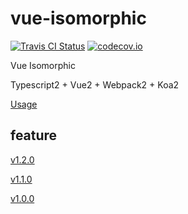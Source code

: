 # vue-isomorphic

[![Travis CI Status](https://api.travis-ci.org/devlee/vue-isomorphic.svg?branch=master)](https://travis-ci.org/devlee/vue-isomorphic)    [![codecov.io](https://codecov.io/github/devlee/vue-isomorphic/coverage.svg?branch=master)](https://codecov.io/github/devlee/vue-isomorphic?branch=master)

Vue Isomorphic

Typescript2 + Vue2 + Webpack2 + Koa2

[Usage](https://github.com/devlee/vue-isomorphic/blob/master/doc/usage.md)

## feature

[v1.2.0](https://github.com/devlee/vue-isomorphic/blob/master/doc/v1.2.0.md)

[v1.1.0](https://github.com/devlee/vue-isomorphic/blob/master/doc/v1.1.0.md)

[v1.0.0](https://github.com/devlee/vue-isomorphic/blob/master/doc/v1.0.0.md)
